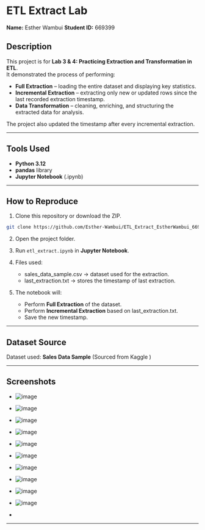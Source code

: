 

# ETL Extract Lab

**Name:** Esther Wambui
**Student ID:** 669399

## Description

This project is for **Lab 3 & 4: Practicing Extraction and Transformation in ETL**.  
It demonstrated the process of performing:

- **Full Extraction** – loading the entire dataset and displaying key statistics.
- **Incremental Extraction** – extracting only new or updated rows since the last recorded extraction timestamp.
- **Data Transformation** – cleaning, enriching, and structuring the extracted data for analysis.

The project also updated the timestamp after every incremental extraction.


---

## Tools Used

* **Python 3.12**
* **pandas** library
* **Jupyter Notebook** (.ipynb)

---

## How to Reproduce

1. Clone this repository or download the ZIP.

```bash
git clone https://github.com/Esther-Wambui/ETL_Extract_EstherWambui_669399-.git
```

2. Open the project folder.

3. Run `etl_extract.ipynb` in **Jupyter Notebook**.

4. Files used:

   * sales_data_sample.csv → dataset used for the extraction.
   * last_extraction.txt → stores the timestamp of last extraction.

5. The notebook will:

   * Perform **Full Extraction** of the dataset.
   * Perform **Incremental Extraction** based on last_extraction.txt.
   * Save the new timestamp.

---

## Dataset Source

Dataset used: **Sales Data Sample**
(Sourced from Kaggle )

---

## Screenshots 

* ![image](https://github.com/user-attachments/assets/3b37702b-c7f7-4960-ad2f-b52de4f7bb08)
* ![image](https://github.com/user-attachments/assets/cfcd18c5-59b0-4425-bfc3-ec5e3da25c74)
* ![image](https://github.com/user-attachments/assets/dd209b16-5a3f-4349-896a-f09389cf4839)
* ![image](https://github.com/user-attachments/assets/907e37b5-e6ed-4dc0-a601-8acd054643f1) 
* ![image](https://github.com/user-attachments/assets/4f8916ca-33fa-4a0a-b7c2-2afd57273bc7)
*  ![image](https://github.com/user-attachments/assets/0e8f199f-f8c0-4074-8c9b-95e510f2b9e8)
*  ![image](https://github.com/user-attachments/assets/460d3177-f4b0-4399-aacd-b2b9aa5462b2)

*  ![image](https://github.com/user-attachments/assets/049ba52f-d1c6-465a-a6af-a0186f02a5cf)
* ![image](https://github.com/user-attachments/assets/ac817931-582a-47f9-94c9-90e1b7092d14)
* ![image](https://github.com/user-attachments/assets/a85ce39b-3bf9-463e-8233-fcf7aa6c3ba2)

 




 *

---


